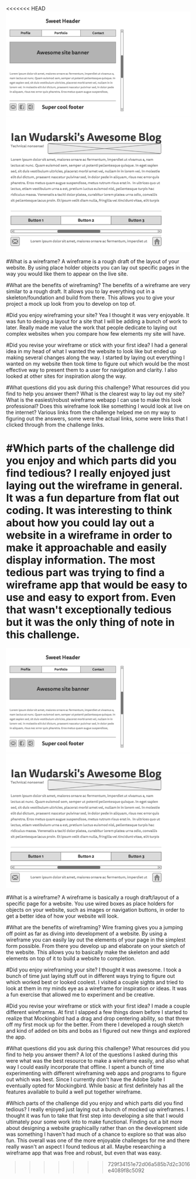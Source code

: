 <<<<<<< HEAD
![alt text](https://github.com/Ianwaterski/phase-0/blob/master/week-2/imgs/1-Home.png "Home Wireframe")
![alt text](https://github.com/Ianwaterski/phase-0/blob/master/week-2/imgs/2-blog.png "Blog Wireframe")

#What is a wireframe?
A wireframe is a rough draft of the layout of your website.  By using place holder objects you can lay out specific pages in the way you would like them to appear on the live site.

#What are the benefits of wireframing?
The benefits of a wireframe are very similar to a rough draft.  It allows you to lay everything out in a skeleton/foundation and build from there.  This allows you to give your project a mock up look from you to develop on top of.

#Did you enjoy wireframing your site?
Yea I thought it was very enjoyable.  It was fun to desing a layout for a site that I will be adding a bunch of work to later.  Really made me value the work that people dedicate to laying out complex websites when you compare how few elements my site will have.

#Did you revise your wireframe or stick with your first idea?
I had a general idea in my head of what I wanted the website to look like but ended up making several changes along the way.  I started by laying out everything I wanted on my website then took time to figure out which would be the most effective way to present them to a user for navigation and clarity.  I also looked at other sites for inspiration along the way.

#What questions did you ask during this challenge? What resources did you find to help you answer them?
What is the clearest way to lay out my site? What is the easiest/robust wireframe webapp I can use to make this look professional? Does this wireframe look like something I would look at live on the internet?  Various links from the challenge helped me on my way to figuring out the answers, some were the actual links, some were links that I clicked through from the challenge links.

#Which parts of the challenge did you enjoy and which parts did you find tedious?
I really enjoyed just laying out the wireframe in general.  It was a fun departure from flat out coding.  It was interesting to think about how you could lay out a website in a wireframe in order to make it approachable and easily display information.  The most tedious part was trying to find a wireframe app that would be easy to use and easy to export from.  Even that wasn't exceptionally tedious but it was the only thing of note in this challenge.
=======
![Alt text](https://github.com/Ianwaterski/phase-0/blob/master/week-2/imgs/1-Home.png)
![Alt text](https://github.com/Ianwaterski/phase-0/blob/master/week-2/imgs/2-blog.png)

#What is a wireframe?
A wireframe is basically a rough draft/layout of a specific page for a website.  You use wired boxes as place holders for objects on your website, such as images or navigation buttons, in order to get a better idea of how your website will look.

#What are the benefits of wireframing?
Wire framing gives you a jumping off point as far as diving into development of a website.  By using a wireframe you can easily lay out the elements of your page in the simplest form possible.  From there you develop up and elaborate on your sketch of the website.  This allows you to basically make the skeleton and add elements on top of it to build a website to completion.

#Did you enjoy wireframing your site?
I thought it was awesome.  I took a bunch of time just laying stuff out in different ways trying to figure out which worked best or looked coolest.  I visited a couple sights and tried to look at them in my minds eye as a wireframe for inspiration or ideas.  It was a fun exercise that allowed me to experiment and be creative.

#Did you revise your wireframe or stick with your first idea?
I made a couple different wireframes.  At first I slapped a few things down before I started to realize that Mockingbird had a drag and drop centering ability, so that threw off my first mock up for the better.  From there I developed a rough sketch and kind of added on bits and bobs as I figured out new things and explored the app.

#What questions did you ask during this challenge? What resources did you find to help you answer them?
A lot of the questions I asked during this were what was the best resource to make a wireframe easily, and also what way I could easily incorporate that offline.  I spent a bunch of time experimenting with different wireframing web apps and programs to figure out which was best.  Since I currently don't have the Adobe Suite I eventually opted for Mockingbird.  While basic at first definitely has all the features available to build a well put together wireframe.

#Which parts of the challenge did you enjoy and which parts did you find tedious?
I really enjoyed just laying out a bunch of mocked up wireframes.  I thought it was fun to take that first step into developing a site that I would ultimately pour some work into to make functional.  Finding out a bit more about designing a website graphicailly rather than on the development side was something I haven't had much of a chance to explore so that was also fun.  This overall was one of the more enjoyable challenges for me and there really wasn't an aspect I found tedious at all.  Maybe researching a wireframe app that was free and robust, but even that was easy.
>>>>>>> 729f34151e72d06a585b7d2c3016e4089f8c5092

